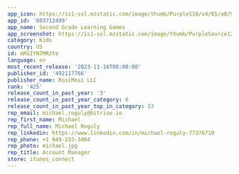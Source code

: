 ```yaml
---
app_icon: https://is1-ssl.mzstatic.com/image/thumb/Purple116/v4/65/a8/98/65a89872-8b77-8f35-1ec2-1298c42f0b65/AppIcon-1x_U007emarketing-0-7-85-220.png/1024x1024bb.png
app_id: '603712499'
app_name: Second Grade Learning Games
app_screenshot: https://is1-ssl.mzstatic.com/image/thumb/PurpleSource125/v4/fc/32/50/fc32501f-cac6-c13b-64cf-1c58487aa29f/e09d86b9-4850-4f9c-86a8-0063c8a76448_ix_1.png/2688x1242bb.png
category: Kids
country: US
id: mRGIYN7MRJte
language: en
most_recent_release: '2023-11-16T00:00:00'
publisher_id: '492117766'
publisher_name: RosiMosi LLC
rank: '425'
release_count_in_past_year: '3'
release_count_in_past_year_category: 6
release_count_in_past_year_top_in_category: 23
rep_email: michael.roguly@bitrise.io
rep_first_name: Michael
rep_full_name: Michael Roguly
rep_linkedin: https://www.linkedin.com/in/michael-roguly-77376710
rep_phone: +1 949-233-3404
rep_photo: michael.jpg
rep_title: Account Manager
store: itunes_connect
---
```

